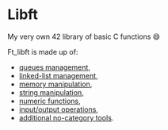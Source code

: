 # Libft
My very own 42 library of basic C functions :smile:

Ft_libft is made up of:
* [queues management](https://github.com/psprawka/Libft/tree/master/srcs/queue),
* [linked-list management](https://github.com/psprawka/Libft/tree/master/srcs/list),
* [memory manipulation](https://github.com/psprawka/Libft/tree/master/srcs/memory),
* [string manipulation](https://github.com/psprawka/Libft/tree/master/srcs/string),
* [numeric functions](https://github.com/psprawka/Libft/tree/master/srcs/numeric),
* [input/output operations](https://github.com/psprawka/Libft/tree/master/srcs/io),
* [additional no-category tools](https://github.com/psprawka/Libft/tree/master/srcs/tools).

